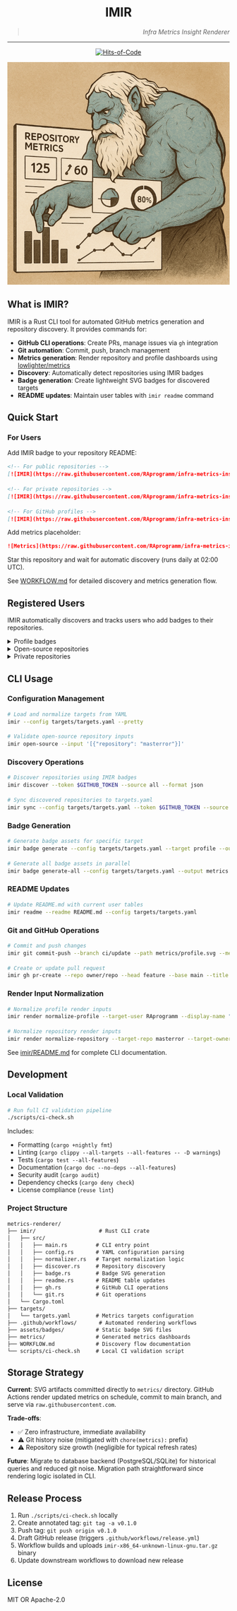 <!--
SPDX-FileCopyrightText: 2025 RAprogramm <andrey.rozanov.vl@gmail.com>

SPDX-License-Identifier: MIT
-->

<h1 align="center">IMIR</h1>
<div align="right">
  <blockquote><em>Infra Metrics Insight Renderer</em></blockquote>
</div>

<hr />

<p align="center">
  <a href="https://hitsofcode.com/github/RAprogramm/infra-metrics-insight-renderer/view?branch=main">
    <img src="https://hitsofcode.com/github/RAprogramm/infra-metrics-insight-renderer?branch=main" alt="Hits-of-Code" />
  </a>
</p>

<p align="center">
  <a href="./assets/imir.png">
    <img src="./assets/imir.png" alt="IMIR" />
  </a>
</p>

## What is IMIR?

IMIR is a Rust CLI tool for automated GitHub metrics generation and repository discovery. It provides commands for:

- **GitHub CLI operations**: Create PRs, manage issues via `gh` integration
- **Git automation**: Commit, push, branch management
- **Metrics generation**: Render repository and profile dashboards using [lowlighter/metrics](https://github.com/lowlighter/metrics)
- **Discovery**: Automatically detect repositories using IMIR badges
- **Badge generation**: Create lightweight SVG badges for discovered targets
- **README updates**: Maintain user tables with `imir readme` command

## Quick Start

### For Users

Add IMIR badge to your repository README:

```markdown
<!-- For public repositories -->
[![IMIR](https://raw.githubusercontent.com/RAprogramm/infra-metrics-insight-renderer/main/assets/badges/imir-badge-simple-public.svg)](https://github.com/RAprogramm/infra-metrics-insight-renderer)

<!-- For private repositories -->
[![IMIR](https://raw.githubusercontent.com/RAprogramm/infra-metrics-insight-renderer/main/assets/badges/imir-badge-simple-private.svg)](https://github.com/RAprogramm/infra-metrics-insight-renderer)

<!-- For GitHub profiles -->
[![IMIR](https://raw.githubusercontent.com/RAprogramm/infra-metrics-insight-renderer/main/assets/badges/imir-badge-simple-profile.svg)](https://github.com/RAprogramm/infra-metrics-insight-renderer)
```

Add metrics placeholder:

```markdown
![Metrics](https://raw.githubusercontent.com/RAprogramm/infra-metrics-insight-renderer/main/metrics/<repo-name>.svg)
```

Star this repository and wait for automatic discovery (runs daily at 02:00 UTC).

See [WORKFLOW.md](WORKFLOW.md) for detailed discovery and metrics generation flow.

## Registered Users

IMIR automatically discovers and tracks users who add badges to their repositories.

<details>
<summary>Profile badges</summary>

<!-- IMIR will update this table automatically -->

<table>
  <thead>
    <tr><th>Account</th><th>Badge</th></tr>
  </thead>
  <tbody>
    <tr>
      <td><code>RAprogramm</code></td>
      <td><img alt="RAprogramm profile metrics" src="https://raw.githubusercontent.com/RAprogramm/infra-metrics-insight-renderer/main/metrics/profile.svg" /></td>
    </tr>
  </tbody>
</table>

</details>

<details>
<summary>Open-source repositories</summary>

<!-- IMIR will update this table automatically -->

<table>
  <thead>
    <tr><th>Repository</th><th>Badge</th></tr>
  </thead>
  <tbody>
    <tr>
      <td><code>RAprogramm/RAprogramm</code></td>
      <td><img alt="RAprogramm metrics" src="https://raw.githubusercontent.com/RAprogramm/infra-metrics-insight-renderer/main/metrics/raprogramm.svg" /></td>
    </tr>
    <tr>
      <td><code>RAprogramm/infra-metrics-insight-renderer</code></td>
      <td><img alt="infra-metrics-insight-renderer metrics" src="https://raw.githubusercontent.com/RAprogramm/infra-metrics-insight-renderer/main/metrics/infra-metrics-insight-renderer.svg" /></td>
    </tr>
    <tr>
      <td><code>RAprogramm/masterror</code></td>
      <td><img alt="masterror metrics" src="https://raw.githubusercontent.com/RAprogramm/infra-metrics-insight-renderer/main/metrics/masterror.svg" /></td>
    </tr>
    <tr>
      <td><code>RAprogramm/telegram-webapp-sdk</code></td>
      <td><img alt="telegram-webapp-sdk metrics" src="https://raw.githubusercontent.com/RAprogramm/infra-metrics-insight-renderer/main/metrics/telegram-webapp-sdk.svg" /></td>
    </tr>
  </tbody>
</table>

</details>

<details>
<summary>Private repositories</summary>

<!-- IMIR will update this table automatically -->

<p>
  Private dashboards follow the same embedding rules. Publish badges from this section once private projects are registered.
</p>

</details>

## CLI Usage

### Configuration Management

```bash
# Load and normalize targets from YAML
imir --config targets/targets.yaml --pretty

# Validate open-source repository inputs
imir open-source --input '[{"repository": "masterror"}]'
```

### Discovery Operations

```bash
# Discover repositories using IMIR badges
imir discover --token $GITHUB_TOKEN --source all --format json

# Sync discovered repositories to targets.yaml
imir sync --config targets/targets.yaml --token $GITHUB_TOKEN --source all
```

### Badge Generation

```bash
# Generate badge assets for specific target
imir badge generate --config targets/targets.yaml --target profile --output metrics

# Generate all badge assets in parallel
imir badge generate-all --config targets/targets.yaml --output metrics
```

### README Updates

```bash
# Update README.md with current user tables
imir readme --readme README.md --config targets/targets.yaml
```

### Git and GitHub Operations

```bash
# Commit and push changes
imir git commit-push --branch ci/update --path metrics/profile.svg --message "Update metrics"

# Create or update pull request
imir gh pr-create --repo owner/repo --head feature --base main --title "Title" --body "Body" --labels ci --token $GITHUB_TOKEN
```

### Render Input Normalization

```bash
# Normalize profile render inputs
imir render normalize-profile --target-user RAprogramm --display-name "Profile"

# Normalize repository render inputs
imir render normalize-repository --target-repo masterror --target-owner RAprogramm --github-repo owner/repo
```

See [imir/README.md](imir/README.md) for complete CLI documentation.

## Development

### Local Validation

```bash
# Run full CI validation pipeline
./scripts/ci-check.sh
```

Includes:
- Formatting (`cargo +nightly fmt`)
- Linting (`cargo clippy --all-targets --all-features -- -D warnings`)
- Tests (`cargo test --all-features`)
- Documentation (`cargo doc --no-deps --all-features`)
- Security audit (`cargo audit`)
- Dependency checks (`cargo deny check`)
- License compliance (`reuse lint`)

### Project Structure

```
metrics-renderer/
├── imir/                    # Rust CLI crate
│   ├── src/
│   │   ├── main.rs         # CLI entry point
│   │   ├── config.rs       # YAML configuration parsing
│   │   ├── normalizer.rs   # Target normalization logic
│   │   ├── discover.rs     # Repository discovery
│   │   ├── badge.rs        # Badge SVG generation
│   │   ├── readme.rs       # README table updates
│   │   ├── gh.rs           # GitHub CLI operations
│   │   └── git.rs          # Git operations
│   └── Cargo.toml
├── targets/
│   └── targets.yaml        # Metrics targets configuration
├── .github/workflows/       # Automated rendering workflows
├── assets/badges/          # Static badge SVG files
├── metrics/                # Generated metrics dashboards
├── WORKFLOW.md             # Discovery flow documentation
└── scripts/ci-check.sh     # Local CI validation script
```

## Storage Strategy

**Current**: SVG artifacts committed directly to `metrics/` directory. GitHub Actions render updated metrics on schedule, commit to main branch, and serve via `raw.githubusercontent.com`.

**Trade-offs**:
- ✅ Zero infrastructure, immediate availability
- ⚠️ Git history noise (mitigated with `chore(metrics):` prefix)
- ⚠️ Repository size growth (negligible for typical refresh rates)

**Future**: Migrate to database backend (PostgreSQL/SQLite) for historical queries and reduced git noise. Migration path straightforward since rendering logic isolated in CLI.

## Release Process

1. Run `./scripts/ci-check.sh` locally
2. Create annotated tag: `git tag -a v0.1.0`
3. Push tag: `git push origin v0.1.0`
4. Draft GitHub release (triggers `.github/workflows/release.yml`)
5. Workflow builds and uploads `imir-x86_64-unknown-linux-gnu.tar.gz` binary
6. Update downstream workflows to download new release

## License

MIT OR Apache-2.0
